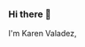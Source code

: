 ### Hi there 👋
I'm Karen Valadez,
<!--
**valadezkaren04/valadezkaren04** is a ✨ _special_ ✨ repository because its `README.md` (this file) appears on your GitHub profile.

- 🔭 I'm currently working on learning how to teach myself through Codeup.
- 🌱 I’m currently learning Full Stack Web Software Development through Codeup.
- 👯 I’m looking to collaborate on projects and ideas with fellow students and future employers.
- 📫 How to reach me: You can e-mail me at valadez.karen04@gmail.com
- ⚡ Fun fact: I like K-Pop n.n
-->
